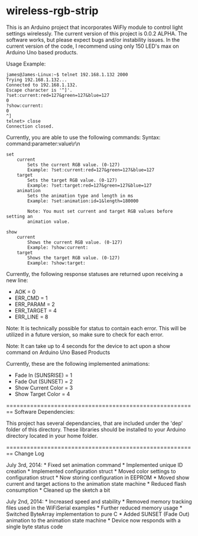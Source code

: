 wireless-rgb-strip
========================================================

This is an Arduino project that incorporates WiFly module to control light settings wirelessly. The current version of this project is 0.0.2 ALPHA. The software works, but please expect bugs and/or instability issues. In the current version of the code, I recommend using only 150 LED's max on Arduino Uno based products.

Usage Example:

	james@James-Linux:~$ telnet 192.168.1.132 2000
	Trying 192.168.1.132...
	Connected to 192.168.1.132.
	Escape character is '^]'.
	?set:current:red=127&green=127&blue=127
	0
	?show:current:
	0
	^]
	telnet> close
	Connection closed.

Currently, you are able to use the following commands:
	Syntax: 
		command:parameter:value\r\n

	set
		current
			Sets the current RGB value. (0-127)
			Example: ?set:current:red=127&green=127&blue=127
		target
			Sets the target RGB value. (0-127)
			Example: ?set:target:red=127&green=127&blue=127
		animation
			Sets the animation type and length in ms
			Example: ?set:animation:id=1&length=180000

			Note: You must set current and target RGB values before setting an
			animation value.

	show 
		current
			Shows the current RGB value. (0-127)
			Example: ?show:current:
		target
			Shows the target RGB value. (0-127)
			Example: ?show:target:

Currently, the following response statuses are returned upon receiving a new line:
* AOK = 0
* ERR_CMD = 1
* ERR_PARAM = 2
* ERR_TARGET = 4
* ERR_LINE = 8

Note: It is technically possible for status to contain each error. This will
   be utilized in a future version, so make sure to check for each error.

Note: It can take up to 4 seconds for the device to act upon a show command on Arduino Uno Based Products

Currently, these are the following implemented animations:
* Fade In (SUNSRISE) = 1
* Fade Out (SUNSET) = 2
* Show Current Color = 3
* Show Target Color = 4

========================================================
Software Dependencies:

This project has several dependancies, that are included under the 'dep' folder of this directory. These libraries should be installed to your Arduino directory located in your home folder.

========================================================
Change Log

July 3rd, 2014:
	* Fixed set animation command
	* Implemented unique ID creation
	* Implemented configuration struct
	* Moved color settings to configuration struct
	* Now storing configuration in EEPROM
	* Moved show current and target actions to the animation state machine
	* Reduced flash consumption
	* Cleaned up the sketch a bit

July 2nd, 2014:
	* Increased speed and stability
	* Removed memory tracking files used in the WiFiSerial examples
	* Further reduced memory usage
	* Switched ByteArray implementation to pure C
	* Added SUNSET (Fade Out) animation to the animation state machine
	* Device now responds with a single byte status code
